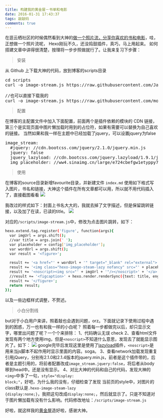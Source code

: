 ```yaml
---
title: 构建我的黄金屋－书单和电影
date: 2016-01-31 17:43:37
tags: 敲敲码
comments: true
---
```

在逛云栖社区的时候偶然看到大神的[做一个照片流，分享你喜欢的书和电影](https://blog.jamespan.me/2016/01/28/show-your-favorites-collection-in-hexo/)，哇，正想做一个照片流呢， Hexo刚玩不久，还没捣鼓插件，真巧，马上用起来。
如何搭建文章中讲得很清楚，按理将一步步照做就行了。让我来复习下步骤：
>安装

从 Github 上下载大神的代码，放到博客的scripts目录
<pre>
cd scripts
curl -o image-stream.js https://raw.githubusercontent.com/JamesPan/blog-src/8ac83216ef4f2904d326ec7cddcf7adba56d9757/themes/icarus/scripts/image-stream.js

//也可以直接下载我的
curl -o image-stream.js https://raw.githubusercontent.com/monniya/monniya.blog/master/scripts/image-stream.js
</pre>

>配置

在博客的主配置文件中加入下面配置，前面两个是插件依赖的模块的 CDN 链接，第三个是实现页面中图片懒加载时用到的占位符，如果有需要可以替换为自己喜欢的链接。
当然如果和我一样在主题中已经加载了jquery，可以设置jquery为false
<pre>
image_stream:
  #jquery: //cdn.bootcss.com/jquery/2.1.0/jquery.min.js
  jquery: false
  jquery_lazyload: //cdn.bootcss.com/jquery.lazyload/1.9.1/jquery.lazyload.min.js
  img_placeholder: //ww4.sinaimg.cn/large/e724cbefgw1etyppy7bgwg2001001017.gif
</pre>

>使用

在博客的source目录新增favourite目录，并新建文件 <code>index.md</code>
使用如下格式写入图片，书名和链接，大神这个插件在所有文章都可以用，所以就不用代码插入了，直接截图看看
![ ](//cdn.monniya.com/2016/create-book-list-2.png )

我改过的样式如下：封面上书名大大的，我就去掉了文字描述，但是保留跳转链接，以及加了在读，已读的title。
![ ](//cdn.monniya.com/2016/create-book-list-3.png )

对应的<code>/scripts/image-stream.js</code>中，修改为点击图片跳转，如下：
``` bash
hexo.extend.tag.register('figure', function(args){
  var imgUrl = args.shift();
  //var title = args.join(' ');
  var placeholder = config['img_placeholder'];
  var wordUrl = args.shift();
  var result = '<figure>';
  
  result += '<a href="' + wordUrl + '" target="_blank" rel="external">'
  result += '<img class="hexo-image-steam-lazy nofancy" src="' + placeholder + '" data-original="' + imgUrl + '"/>';
  result += '<noscript><img src="' + imgUrl + '"/></noscript>' + '</a>';
  //result += '<figcaption>' + hexo.render.renderSync({text: title, engine: 'markdown'}).replace(/<p>/, '').replace(/<.p>/, '') + '</figcaption>';
  result += '</figure>';
  return result;
});
```
以及一些边框样式调整，不赘述。
>小白分割线

but对于小白用户来讲，照着敲也会遇到问题，orz。下面就记录下使用过程中遇到的困惑，万一也有和我一样的小白呢？
照着每一步都做完以后，却只显示文字，哪里出问题了呢？一个个来排除：
1、代码确认无误 check
2、查看html文件发现有两个地方使用img，但是<code>&lt;noscript></code>不知道什么意思，发现去了就能显示图片了。如下：
![ ](//cdn.monniya.com/2016/create-book-list-1.jpg )
google完毕后发现这里是使用了[lazyload](//www.appelsiini.net/projects/lazyload)插件，<code>&lt;noscript></code>是用来当js脚本不起作用时显示里面的内容。soga。
3、查看network加载发现重复引用jQuery，分别有2.1.0和2.1.4版本的jquery.min.js，前者是这个插件带的，后者是主题引用的，将前者配置改成<code>image_stream.jquery:false</code>，将后者从body移到head中。还是没有显示。
4、对比大神的代码和自己的代码，发现大神的<code>&lt;img></code>中多了一句，<code>style="display: block;"</code>，好吧，为什么我的没有，仔细检查了发现
当前页的style中，对图片的class默认是<code>.hexo-image-steam-lazy {display:none;}</code>，我把这句改成<code>display:none;</code>，然后就显示了。只是不知道对于图片懒加载有没有什么影响。代码修改地址：<code>/scripts/image-stream.js</code>


好啦，就这样我的[黄金屋](//monniya.com/favourite/)造好啦，感谢大神。
